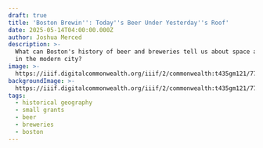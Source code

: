```yaml
---
draft: true
title: 'Boston Brewin'': Today''s Beer Under Yesterday''s Roof'
date: 2025-05-14T04:00:00.000Z
author: Joshua Merced
description: >-
  What can Boston's history of beer and breweries tell us about space and place
  in the modern city?
image: >-
  https://iiif.digitalcommonwealth.org/iiif/2/commonwealth:t435gm121/77,65,4659,2501/1200,/0/default.jpg
backgroundImage: >-
  https://iiif.digitalcommonwealth.org/iiif/2/commonwealth:t435gm121/77,65,4659,2501/1200,/0/default.jpg
tags:
  - historical geography
  - small grants
  - beer
  - breweries
  - boston
---
```



